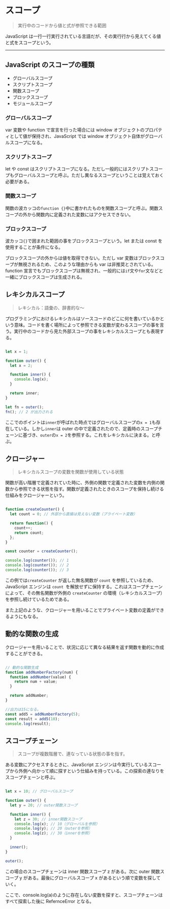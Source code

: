 # スコープ

> 実行中のコードから値と式が参照できる範囲<br>

JavaScript は一行一行実行されている言語だが、その実行行から見えてくる値と式をスコープという。

---

## JavaScript のスコープの種類

- グローバルスコープ
- スクリプトスコープ
- 関数スコープ
- ブロックスコープ
- モジュールスコープ

### グローバルスコープ

var 変数や function で宣言を行った場合には window オブジェクトのプロパティとして値が保持され、JavaScript では window オブジェクト自体がグローバルスコープになる。

### スクリプトスコープ

let や const はスクリプトスコープになる。ただし一般的にはスクリプトスコープもグローバルスコープと呼ぶ。ただし異なるスコープということは覚えておく必要がある。

### 関数スコープ

関数の波カッコの`function {}`中に書かれたものを関数スコープと呼ぶ。関数スコープの外から関数内に定義された変数にはアクセスできない。

### ブロックスコープ

波カッコ`{}`で囲まれた範囲の事をブロックスコープという。let または const を使用することが条件になる。<br>

ブロックスコープの外からは値を取得できない。ただし var 変数はブロックスコープが無視されるため、このような理由からも var は非推奨とされている。function 宣言でもブロックスコープは無視され、一般的には`if`文や`for`文などと一緒にブロックスコープは生成される。

## レキシカルスコープ

> レキシカル：語彙の、辞書的な～<br>

プログラミングにおけるレキシカルはソースコードのどこに何を書いているかという意味。コードを書く場所によって参照できる変数が変わるスコープの事を言う。実行中のコードから見た外部スコープの事をレキシカルスコープとも表現する。

```Javascript

let x = 1;

function outer() {
  let x = 2;

  function inner() {
    console.log(x);
  }

  return inner;
}

let fn = outer();
fn(); // 2 が出力される


```

ここでのポイントは`inner`が呼ばれた時点ではグローバルスコープの`x = 1`も存在している。しかし`inner`は outer の中で定義されたので、定義時のスコープチェーンに基づき、`outer`の`x = 2`を参照する。これをレキシカルに決まる。と呼ぶ。

## クロージャー

> レキシカルスコープの変数を関数が使用している状態

関数が高い階層で定義されていた時に、外側の関数で定義された変数を内側の関数から参照できる状態を指す。関数が定義されたときのスコープを保持し続ける仕組みをクロージャーという。<br>

```JavaScript

function createCounter() {
  let count = 0; // 外部から直接は見えない変数（プライベート変数）

  return function() {
    count++;
    return count;
  };
}

const counter = createCounter();

console.log(counter()); // 1
console.log(counter()); // 2
console.log(counter()); // 3

```

この例では`createCounter` が返した無名関数が `count` を参照しているため、JavaScript エンジンは `count `を解放せずに保持する。これはスコープチェーンによって、その無名関数が外側の `createCounter` の環境（レキシカルスコープ）を参照し続けているためである。

また上記のような、クロージャーを用いることでプライベート変数の定義ができるようにもなる。

## 動的な関数の生成

クロージャーを用いることで、状況に応じて異なる結果を返す関数を動的に作成することができる。

```JavaScript

// 動的な関数生成
function addNumberFactory(num) {
  function addNumber(value) {
    return num + value;
  }

  return addNumber;
}

//出力は15になる。
const add5 = addNumberFactory(5);
const result = add5(10);
console.log(result);

```

## スコープチェーン

> スコープが複数階層で、連なっている状態の事を指す。

ある変数にアクセスするときに、JavaScript エンジンは今実行しているスコープから外側へ向かって順に探すという仕組みを持っている。この探索の連なりをスコープチェーンと呼ぶ。

```JavaScript

let x = 10; // グローバルスコープ

function outer() {
  let y = 20; // outer関数スコープ

  function inner() {
    let z = 30; // inner関数スコープ
    console.log(x); // 10（グローバルを参照）
    console.log(y); // 20（outerを参照）
    console.log(z); // 30（innerを参照）
  }

  inner();
}

outer();

```

この場合のスコープチェーンは inner 関数スコープ z がある。次に outer 関数スコープ y がある。最後にグローバルスコープ x があるという順で変数を探していく。

ここで、console.log(a)のように存在しない変数を探すと、スコープチェーンはすべて探索した後に RefernceError となる。
